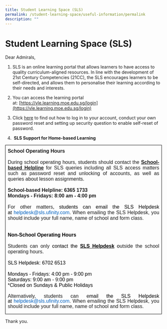 ```yaml
---
title: Student Learning Space (SLS)
permalink: /student-learning-space/useful-information/permalink
description: ""
---
```

Student Learning Space (SLS)
============================

Dear Admirals,

1.  SLS is an online learning portal that allows learners to have access to quality curriculum-aligned resources. In line with the development of 21st Century Competencies (21CC), the SLS encourages learners to be self-directed, and allows them to personalise their learning according to their needs and interests.  
      
    
2.  You can access the learning portal at:&nbsp;[https://vle.learning.moe.edu.sg/login](https://vle.learning.moe.edu.sg/login)  
      
    
3.  Click [here](/files/SLS%20Account%20Login%20and%20Password%20Reset%20Guide.pdf) to find out how to log in to your account, conduct your own password reset and setting up security question to enable self-reset of password.  
      
    
4.  &nbsp;**SLS Support for Home-based Learning**

  

<table style="margin: auto; outline: 0px; padding: 0px; clear: both; background-color: initial; border-collapse: collapse; border: none;" cellpadding="0" cellspacing="0" border="1" class="MsoTableGrid ive_eobj_center"><tbody style="margin: 0px; outline: 0px; padding: 0px;"><tr style="margin: 0px; outline: 0px; padding: 0px;"><td style="margin: 0px; outline: 0px; padding: 0in 5.4pt; width: 467.5pt; border: 1pt solid windowtext;" valign="top" width="423"><p style="margin: 0px 0px 0.0001pt; outline: 0px; padding: 0px; line-height: normal; text-align: justify; text-indent: -0.25in;" class="MsoListParagraph"><b style="margin: 0px; outline: 0px; padding: 0px;"><span style="margin: 0px; outline: 0px; padding: 0px; font-family: Arial, sans-serif;"><span style="margin: 0px; outline: 0px; padding: 0px; font-variant-numeric: normal; font-variant-east-asian: normal; font-weight: normal; font-stretch: normal; font-size: 7pt; line-height: normal; font-family: &quot;Times New Roman&quot;;">&nbsp; &nbsp; &nbsp; &nbsp;&nbsp;</span></span></b></p><p style="margin: 0px 0px 0.0001pt; outline: 0px; padding: 0px; line-height: normal; text-align: justify;" class="MsoNormal"><b style="margin: 0px; outline: 0px; padding: 0px;"><span style="margin: 0px; outline: 0px; padding: 0px; font-family: Arial, sans-serif;">School Operating Hours</span></b></p><p style="margin: 0px 0px 0.0001pt; outline: 0px; padding: 0px; line-height: normal; text-align: justify;" class="MsoNormal"><span style="margin: 0px; outline: 0px; padding: 0px; font-family: Arial, sans-serif;">&nbsp;</span></p><p style="margin: 0px 0px 0.0001pt; outline: 0px; padding: 0px; line-height: normal; text-align: justify;" class="MsoNormal"><span style="margin: 0px; outline: 0px; padding: 0px; font-family: Arial, sans-serif;">During school operating hours, students should contact the<span>&nbsp;</span><b style="margin: 0px; outline: 0px; padding: 0px;"><u style="margin: 0px; outline: 0px; padding: 0px;">School-based Helpline</u></b><span>&nbsp;</span>for SLS queries including all SLS access matters such as password reset and unlocking of accounts, as well as queries about lesson assignments.</span></p><p style="margin: 0px 0px 0.0001pt; outline: 0px; padding: 0px; line-height: normal; text-align: justify;" class="MsoNormal"><span style="margin: 0px; outline: 0px; padding: 0px; font-family: Arial, sans-serif;">&nbsp;</span></p><p style="margin: 0px 0px 0.0001pt; outline: 0px; padding: 0px; line-height: normal; text-align: justify;" class="MsoNormal"><b style="margin: 0px; outline: 0px; padding: 0px;"><span style="margin: 0px; outline: 0px; padding: 0px; font-family: Arial, sans-serif;">School-based Helpline: 6365 1733</span></b></p><p style="margin: 0px 0px 0.0001pt; outline: 0px; padding: 0px; line-height: normal; text-align: justify;" class="MsoNormal"><b style="margin: 0px; outline: 0px; padding: 0px;"><span style="margin: 0px; outline: 0px; padding: 0px; font-family: Arial, sans-serif;">Mondays - Fridays: 8:00 am - 4:00 pm</span></b></p><p style="margin: 0px 0px 0.0001pt; outline: 0px; padding: 0px; line-height: normal; text-align: justify;" class="MsoNormal"><span style="margin: 0px; outline: 0px; padding: 0px; font-family: Arial, sans-serif;">&nbsp;</span></p><p style="margin: 0px 0px 0.0001pt; outline: 0px; padding: 0px; line-height: normal; text-align: justify; border: none;" class="MsoNormal"><span style="margin: 0px; outline: 0px; padding: 0px; font-family: Arial, sans-serif;">For other matters<span style="margin: 0px; outline: 0px; padding: 0px; color: black;">, students can email the SLS Helpdesk at<span>&nbsp;</span></span></span><a style="margin: 0px; outline: 0px; padding: 0px; color: rgb(3, 27, 65); text-decoration: none;" href="mailto:helpdesk@sls.ufinity.com"><span style="margin: 0px; outline: 0px; padding: 0px; font-family: Arial, sans-serif; color: rgb(5, 99, 193);">helpdesk@sls.ufinity.com</span></a><span style="margin: 0px; outline: 0px; padding: 0px; font-family: Arial, sans-serif;">.<b style="margin: 0px; outline: 0px; padding: 0px;"><span>&nbsp;</span></b>When emailing the SLS Helpdesk, you should include your full name, name of school and form class.</span></p><p style="margin: 0px 0px 0.0001pt; outline: 0px; padding: 0px; line-height: normal; text-align: justify; border: none;" class="MsoNormal"><span style="margin: 0px; outline: 0px; padding: 0px; font-family: Arial, sans-serif;">&nbsp;</span></p><p style="margin: 0px 0px 0.0001pt; outline: 0px; padding: 0px; line-height: normal; text-align: justify; border: none;" class="MsoNormal"><span style="margin: 0px; outline: 0px; padding: 0px; font-family: Arial, sans-serif;">&nbsp;</span></p><p style="margin: 0px 0px 0.0001pt; outline: 0px; padding: 0px; line-height: normal; text-align: justify; border: none;" class="MsoNormal"><b style="margin: 0px; outline: 0px; padding: 0px;"><span style="margin: 0px; outline: 0px; padding: 0px; font-family: Arial, sans-serif; color: black;">Non-School Operating Hours</span></b></p><p style="margin: 0px 0px 0.0001pt; outline: 0px; padding: 0px; line-height: normal; text-align: justify; border: none;" class="MsoNormal"><b style="margin: 0px; outline: 0px; padding: 0px;"><span style="margin: 0px; outline: 0px; padding: 0px; font-family: Arial, sans-serif; color: black;">&nbsp;</span></b></p><p style="margin: 0px 0px 0.0001pt; outline: 0px; padding: 0px; line-height: normal; text-align: justify; border: none;" class="MsoNormal"><span style="margin: 0px; outline: 0px; padding: 0px; font-family: Arial, sans-serif;">Students can only<span>&nbsp;</span><span style="margin: 0px; outline: 0px; padding: 0px; color: black;">contact the<span>&nbsp;</span><b style="margin: 0px; outline: 0px; padding: 0px;"><u style="margin: 0px; outline: 0px; padding: 0px;">SLS Helpdesk</u></b><span>&nbsp;</span>o</span>utside the school operating hours<span style="margin: 0px; outline: 0px; padding: 0px; color: black;">.</span></span></p><p style="margin: 0in 0in 0.0001pt 0.5in; outline: 0px; padding: 0px; line-height: normal; text-align: justify; border: none;" class="MsoNormal"><span style="margin: 0px; outline: 0px; padding: 0px; font-family: Arial, sans-serif; color: black;">&nbsp;</span></p><p style="margin: 0in 0in 0.0001pt 0.5in; outline: 0px; padding: 0px; line-height: normal; text-align: justify; text-indent: -0.5in; border: none;" class="MsoNormal"><span style="margin: 0px; outline: 0px; padding: 0px; font-family: Arial, sans-serif; color: black;">SLS Helpdesk: 6702 6513</span></p><p style="margin: 0in 0in 0.0001pt 0.5in; outline: 0px; padding: 0px; line-height: normal; text-align: justify; text-indent: -0.5in; border: none;" class="MsoNormal"><span style="margin: 0px; outline: 0px; padding: 0px; font-family: Arial, sans-serif;">&nbsp;</span></p><p style="margin: 0in 0in 0.0001pt 0.5in; outline: 0px; padding: 0px; line-height: normal; text-align: justify; text-indent: -0.5in; border: none;" class="MsoNormal"><span style="margin: 0px; outline: 0px; padding: 0px; font-family: Arial, sans-serif; color: black;">Mondays - Fridays: 4:00 pm - 9:00 pm</span></p><p style="margin: 0in 0in 0.0001pt 0.5in; outline: 0px; padding: 0px; line-height: normal; text-align: justify; text-indent: -0.5in; border: none;" class="MsoNormal"><span style="margin: 0px; outline: 0px; padding: 0px; font-family: Arial, sans-serif; color: black;">Saturdays: 9:00 am -<span>&nbsp;</span></span><span style="margin: 0px; outline: 0px; padding: 0px; font-family: Arial, sans-serif;">9<span style="margin: 0px; outline: 0px; padding: 0px; color: black;">:00 pm</span></span></p><p style="margin: 0in 0in 0.0001pt 0.5in; outline: 0px; padding: 0px; line-height: normal; text-align: justify; text-indent: -0.5in; border: none;" class="MsoNormal"><span style="margin: 0px; outline: 0px; padding: 0px; font-family: Arial, sans-serif; color: black;">*Closed on Sundays &amp; Public Holidays</span></p><p style="margin: 0px 0px 0.0001pt; outline: 0px; padding: 0px; line-height: normal; text-align: justify; border: none;" class="MsoNormal"><span style="margin: 0px; outline: 0px; padding: 0px; font-family: Arial, sans-serif; color: black;">&nbsp;</span></p><p style="margin: 0in 0in 0.0001pt; outline: 0px; padding: 0px; line-height: 16.1px; text-align: justify;" class="MsoListParagraph"><span style="margin: 0px; outline: 0px; padding: 0px; font-family: Arial, sans-serif;">Alternatively, students can e<span style="margin: 0px; outline: 0px; padding: 0px; color: black;">mail the SLS Helpdesk at<span>&nbsp;</span></span></span><a style="margin: 0px; outline: 0px; padding: 0px; color: rgb(3, 27, 65); text-decoration: none;" href="mailto:helpdesk@sls.ufinity.com"><span style="margin: 0px; outline: 0px; padding: 0px; font-family: Arial, sans-serif; color: rgb(5, 99, 193);">helpdesk@sls.ufinity.com</span></a><span style="margin: 0px; outline: 0px; padding: 0px; font-family: Arial, sans-serif;">. When emailing the SLS Helpdesk, you should include your full name, name of school and form class.</span><span style="margin: 0px; outline: 0px; padding: 0px; font-family: Arial, sans-serif;"></span></p><p style="margin: 0in 0in 0.0001pt; outline: 0px; padding: 0px; line-height: 16.1px; text-align: justify;" class="MsoListParagraph"><span style="margin: 0px; outline: 0px; padding: 0px; font-family: Arial, sans-serif;"><br style="margin: 0px; outline: 0px; padding: 0px;"></span></p></td></tr></tbody></table>

Thank you.